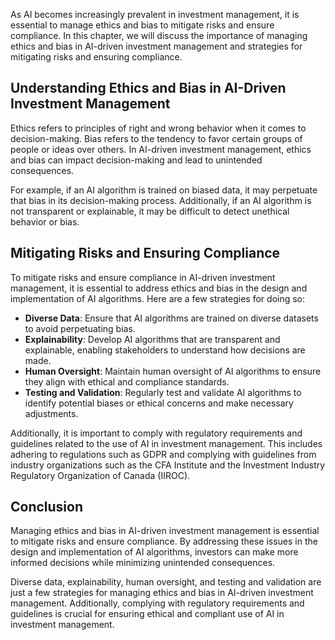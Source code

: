 
As AI becomes increasingly prevalent in investment management, it is essential to manage ethics and bias to mitigate risks and ensure compliance. In this chapter, we will discuss the importance of managing ethics and bias in AI-driven investment management and strategies for mitigating risks and ensuring compliance.

Understanding Ethics and Bias in AI-Driven Investment Management
----------------------------------------------------------------

Ethics refers to principles of right and wrong behavior when it comes to decision-making. Bias refers to the tendency to favor certain groups of people or ideas over others. In AI-driven investment management, ethics and bias can impact decision-making and lead to unintended consequences.

For example, if an AI algorithm is trained on biased data, it may perpetuate that bias in its decision-making process. Additionally, if an AI algorithm is not transparent or explainable, it may be difficult to detect unethical behavior or bias.

Mitigating Risks and Ensuring Compliance
----------------------------------------

To mitigate risks and ensure compliance in AI-driven investment management, it is essential to address ethics and bias in the design and implementation of AI algorithms. Here are a few strategies for doing so:

* **Diverse Data**: Ensure that AI algorithms are trained on diverse datasets to avoid perpetuating bias.
* **Explainability**: Develop AI algorithms that are transparent and explainable, enabling stakeholders to understand how decisions are made.
* **Human Oversight**: Maintain human oversight of AI algorithms to ensure they align with ethical and compliance standards.
* **Testing and Validation**: Regularly test and validate AI algorithms to identify potential biases or ethical concerns and make necessary adjustments.

Additionally, it is important to comply with regulatory requirements and guidelines related to the use of AI in investment management. This includes adhering to regulations such as GDPR and complying with guidelines from industry organizations such as the CFA Institute and the Investment Industry Regulatory Organization of Canada (IIROC).

Conclusion
----------

Managing ethics and bias in AI-driven investment management is essential to mitigate risks and ensure compliance. By addressing these issues in the design and implementation of AI algorithms, investors can make more informed decisions while minimizing unintended consequences.

Diverse data, explainability, human oversight, and testing and validation are just a few strategies for managing ethics and bias in AI-driven investment management. Additionally, complying with regulatory requirements and guidelines is crucial for ensuring ethical and compliant use of AI in investment management.
